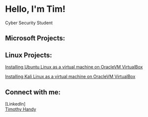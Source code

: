 <h1>Hello, I'm Tim! </h1>
Cyber Security Student

<h2>Microsoft Projects:</h2>

<h2>Linux Projects:</h2>
<p>
<a class="badge-base__link LI-simple-link" href="https://youtu.be/FbIMvdPEEoo">Installing Ubuntu Linux as a virtual machine on OracleVM VirtualBox</a>
</p>
<p>
<a class="badge-base__link LI-simple-link" href="https://youtu.be/6S0tYo5BB70">Installing Kali Linux as a virtual machine on OracleVM VirtualBox</a>
</p>

<h2>Connect with me:</h2>
[LinkedIn]<div class="badge-base LI-profile-badge" data-locale="en_US" data-size="medium" data-theme="dark" data-type="VERTICAL" data-vanity="timothy-handy-a9b13a31a" data-version="v1"><a class="badge-base__link LI-simple-link" href="https://www.linkedin.com/in/timothy-handy-a9b13a31a?trk=profile-badge">Timothy Handy</a></div>
              
<!--
**twhandy/twhandy** is a ✨ _special_ ✨ repository because its `README.md` (this file) appears on your GitHub profile.

Here are some ideas to get you started:

- 🔭 I’m currently working on IT Portfolio and building home Linux server.
- 🌱 I’m currently learning 
- 👯 I’m looking to collaborate on ...
- 🤔 I’m looking for help with ...
- 💬 Ask me about ...
- 📫 How to reach me: ...
- 😄 Pronouns: ...
- ⚡ Fun fact: ...
-->
